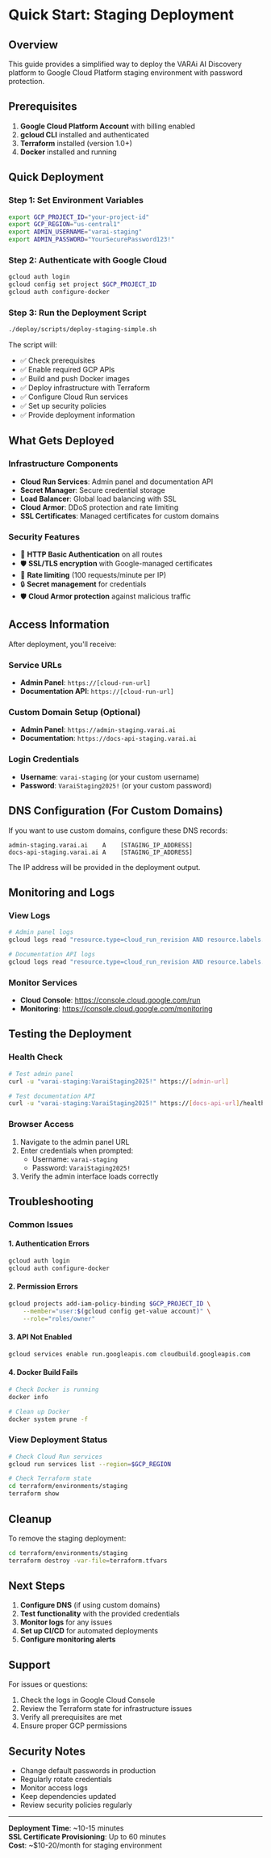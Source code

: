 # Quick Start: Staging Deployment

## Overview

This guide provides a simplified way to deploy the VARAi AI Discovery platform to Google Cloud Platform staging environment with password protection.

## Prerequisites

1. **Google Cloud Platform Account** with billing enabled
2. **gcloud CLI** installed and authenticated
3. **Terraform** installed (version 1.0+)
4. **Docker** installed and running

## Quick Deployment

### Step 1: Set Environment Variables

```bash
export GCP_PROJECT_ID="your-project-id"
export GCP_REGION="us-central1"
export ADMIN_USERNAME="varai-staging"
export ADMIN_PASSWORD="YourSecurePassword123!"
```

### Step 2: Authenticate with Google Cloud

```bash
gcloud auth login
gcloud config set project $GCP_PROJECT_ID
gcloud auth configure-docker
```

### Step 3: Run the Deployment Script

```bash
./deploy/scripts/deploy-staging-simple.sh
```

The script will:
- ✅ Check prerequisites
- ✅ Enable required GCP APIs
- ✅ Build and push Docker images
- ✅ Deploy infrastructure with Terraform
- ✅ Configure Cloud Run services
- ✅ Set up security policies
- ✅ Provide deployment information

## What Gets Deployed

### Infrastructure Components

- **Cloud Run Services**: Admin panel and documentation API
- **Secret Manager**: Secure credential storage
- **Load Balancer**: Global load balancing with SSL
- **Cloud Armor**: DDoS protection and rate limiting
- **SSL Certificates**: Managed certificates for custom domains

### Security Features

- 🔐 **HTTP Basic Authentication** on all routes
- 🛡️ **SSL/TLS encryption** with Google-managed certificates
- 🚫 **Rate limiting** (100 requests/minute per IP)
- 🔒 **Secret management** for credentials
- 🛡️ **Cloud Armor protection** against malicious traffic

## Access Information

After deployment, you'll receive:

### Service URLs
- **Admin Panel**: `https://[cloud-run-url]`
- **Documentation API**: `https://[cloud-run-url]`

### Custom Domain Setup (Optional)
- **Admin Panel**: `https://admin-staging.varai.ai`
- **Documentation**: `https://docs-api-staging.varai.ai`

### Login Credentials
- **Username**: `varai-staging` (or your custom username)
- **Password**: `VaraiStaging2025!` (or your custom password)

## DNS Configuration (For Custom Domains)

If you want to use custom domains, configure these DNS records:

```
admin-staging.varai.ai    A    [STAGING_IP_ADDRESS]
docs-api-staging.varai.ai A    [STAGING_IP_ADDRESS]
```

The IP address will be provided in the deployment output.

## Monitoring and Logs

### View Logs
```bash
# Admin panel logs
gcloud logs read "resource.type=cloud_run_revision AND resource.labels.service_name=varai-admin-staging" --project=$GCP_PROJECT_ID

# Documentation API logs
gcloud logs read "resource.type=cloud_run_revision AND resource.labels.service_name=varai-docs-api-staging" --project=$GCP_PROJECT_ID
```

### Monitor Services
- **Cloud Console**: https://console.cloud.google.com/run
- **Monitoring**: https://console.cloud.google.com/monitoring

## Testing the Deployment

### Health Check
```bash
# Test admin panel
curl -u "varai-staging:VaraiStaging2025!" https://[admin-url]

# Test documentation API
curl -u "varai-staging:VaraiStaging2025!" https://[docs-api-url]/health
```

### Browser Access
1. Navigate to the admin panel URL
2. Enter credentials when prompted:
   - Username: `varai-staging`
   - Password: `VaraiStaging2025!`
3. Verify the admin interface loads correctly

## Troubleshooting

### Common Issues

#### 1. Authentication Errors
```bash
gcloud auth login
gcloud auth configure-docker
```

#### 2. Permission Errors
```bash
gcloud projects add-iam-policy-binding $GCP_PROJECT_ID \
    --member="user:$(gcloud config get-value account)" \
    --role="roles/owner"
```

#### 3. API Not Enabled
```bash
gcloud services enable run.googleapis.com cloudbuild.googleapis.com
```

#### 4. Docker Build Fails
```bash
# Check Docker is running
docker info

# Clean up Docker
docker system prune -f
```

### View Deployment Status
```bash
# Check Cloud Run services
gcloud run services list --region=$GCP_REGION

# Check Terraform state
cd terraform/environments/staging
terraform show
```

## Cleanup

To remove the staging deployment:

```bash
cd terraform/environments/staging
terraform destroy -var-file=terraform.tfvars
```

## Next Steps

1. **Configure DNS** (if using custom domains)
2. **Test functionality** with the provided credentials
3. **Monitor logs** for any issues
4. **Set up CI/CD** for automated deployments
5. **Configure monitoring alerts**

## Support

For issues or questions:
1. Check the logs in Google Cloud Console
2. Review the Terraform state for infrastructure issues
3. Verify all prerequisites are met
4. Ensure proper GCP permissions

## Security Notes

- Change default passwords in production
- Regularly rotate credentials
- Monitor access logs
- Keep dependencies updated
- Review security policies regularly

---

**Deployment Time**: ~10-15 minutes  
**SSL Certificate Provisioning**: Up to 60 minutes  
**Cost**: ~$10-20/month for staging environment